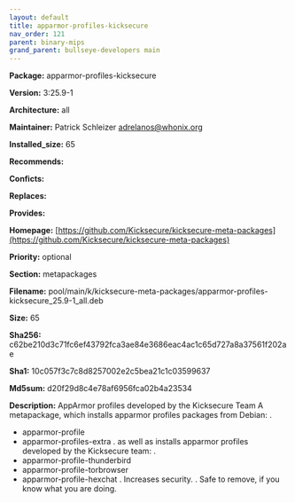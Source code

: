 ```yaml
---
layout: default
title: apparmor-profiles-kicksecure
nav_order: 121
parent: binary-mips
grand_parent: bullseye-developers main
---
```


**Package:** apparmor-profiles-kicksecure

**Version:** 3:25.9-1

**Architecture:**  all

**Maintainer:**  Patrick Schleizer <adrelanos@whonix.org>

**Installed_size:**  65

**Recommends:**  

**Conficts:**  

**Replaces:**  

**Provides:**  

**Homepage:**  [https://github.com/Kicksecure/kicksecure-meta-packages](https://github.com/Kicksecure/kicksecure-meta-packages)

**Priority:**  optional

**Section:** metapackages

**Filename:**  pool/main/k/kicksecure-meta-packages/apparmor-profiles-kicksecure_25.9-1_all.deb

**Size:**  65

**Sha256:**  c62be210d3c71fc6ef43792fca3ae84e3686eac4ac1c65d727a8a37561f202ae

**Sha1:**  10c057f3c7c8d8257002e2c5bea21c1c03599637

**Md5sum:**  d20f29d8c4e78af6956fca02b4a23534

**Description:** AppArmor profiles developed by the Kicksecure Team
 A metapackage, which installs apparmor profiles packages from Debian:
 .
  * apparmor-profile
  * apparmor-profiles-extra
 .
 as well as installs apparmor profiles developed by the Kicksecure team:
 .
  * apparmor-profile-thunderbird
  * apparmor-profile-torbrowser
  * apparmor-profile-hexchat
 .
 Increases security.
 .
 Safe to remove, if you know what you are doing.


